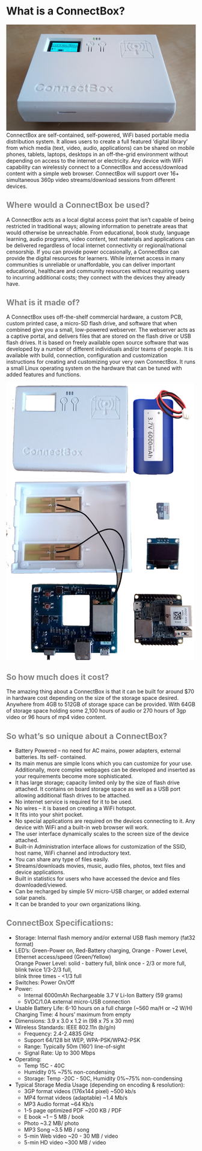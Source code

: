 # What is a ConnectBox?

![disassembled box](https://raw.githubusercontent.com/ConnectBox/website_posts/master/what_is_connectbox/cb.png "Disassembled ConnectBox")
ConnectBox are self-contained, self-powered, WiFi based portable media distribution system. It allows users to create a full featured ‘digital library’ from which media (text, video, audio, applications) can be shared on mobile phones, tablets, laptops, desktops in an off-the-grid environment without depending on access to the internet or electricity. Any device with WiFi capability can wirelessly connect to a ConnectBox and access/download content with a simple web browser. ConnectBox will support over 16+ simultaneous 360p video streams/download sessions from different devices.

## **<span style="color:gray">Where would a ConnectBox be used?</span>**

A ConnectBox acts as a local digital access point that isn’t capable of being restricted in traditional ways; allowing information to penetrate areas that would otherwise be unreachable. From educational, book study, language learning, audio programs, video content, text materials and applications can be delivered regardless of local internet connectivity or regional/national censorship. If you can provide power occasionally, a ConnectBox can provide the digital resources for learners. While internet access in many communities is unreliable or unaffordable, you can deliver important educational, healthcare and community resources without requiring users to incurring additional costs; they connect with the devices they already have.

## **<span style="color:gray">What is it made of?</span>**

A ConnectBox uses off-the-shelf commercial hardware, a custom PCB, custom printed case, a micro-SD flash drive, and software that when combined give you a small, low-powered webserver. The webserver acts as a captive portal, and delivers files that are stored on the flash drive or USB flash drives. It is based on freely available open source software that was developed by a number of different individuals and/or teams of people. It is available with build, connection, configuration and customization instructions for creating and customizing your very own ConnectBox. It runs a small Linux operating system on the hardware that can be tuned with added features and functions.

![disassembled box](https://raw.githubusercontent.com/ConnectBox/website_posts/master/what_is_connectbox/connectbox_parts.png "Disassembled ConnectBox")


## **<span style="color:gray">So how much does it cost?</span>**

The amazing thing about a ConnectBox is that it can be built for around $70 in hardware cost depending on the size of the storage space desired. Anywhere from 4GB to 512GB of storage space can be provided. With 64GB of storage space holding some 2,100 hours of audio or 270 hours of 3gp video or 96 hours of mp4 video content.

## **<span style="color:gray">So what’s so unique about a ConnectBox?</span>**

+ Battery Powered – no need for AC mains, power adapters, external batteries. Its self- contained.
+ Its main menus are simple Icons which you can customize for your use. Additionally, more complex webpages can be developed and inserted as your requirements become more sophisticated.
+ It has large storage; capacity limited only by the size of flash drive attached. It contains on board storage space as well as a USB port allowing additional flash drives to be attached.
+ No internet service is required for it to be used.
+ No wires – it is based on creating a WiFi hotspot.
+ It fits into your shirt pocket.
+ No special applications are required on the devices connecting to it. Any device with WiFi and a built-in web browser will work.
+ The user interface dynamically scales to the screen size of the device attached.
+ Built-in Administration interface allows for customization of the SSID, host name, WiFi channel and introductory text.
+ You can share any type of files easily.
+ Streams/downloads movies, music, audio files, photos, text files and device applications.
+ Built in statistics for users who have accessed the device and files downloaded/viewed.
+ Can be recharged by simple 5V micro-USB charger, or added external solar panels.
+ It can be branded to your own organizations liking.

## **<span style="color:gray">ConnectBox Specifications:</span>**

+ Storage: Internal flash memory and/or external USB flash memory (fat32 format) 
+ LED’s: Green-Power on, Red-Battery charging, Orange - Power Level, Ethernet access/speed (Green/Yellow)  
        Orange Power Level: solid - battery full, blink once - 2/3 or more full, blink twice 1/3-2/3 full,  
        blink three times - <1/3 full  
+ Switches: Power On/Off
+ Power: 
    + Internal 6000mAh Rechargeable 3.7 V Li-Ion Battery (59 grams)
    + 5VDC/1.0A external micro-USB connection
+ Usable Battery Life: 6-10 hours on a full charge (~560 ma/H or ~2 W/H) Charging Time: 4 hours’ maximum from empty
+ Dimensions: 3.9 x 3.0 x 1.2 in (98 x 75 x 30 mm)
+ Wireless Standards: IEEE 802.11n (b/g/n)
    + Frequency: 2.4-2.4835 GHz
    + Support 64/128 bit WEP, WPA-PSK/WPA2-PSK
    + Range: Typically 50m (160’) line-of-sight
    + Signal Rate: Up to 300 Mbps
+ Operating: 
    + Temp 15C - 40C
    + Humidity 0% ~75% non-condensing 
    + Storage: Temp -20C - 50C, Humidity 0%~75% non-condensing
+ Typical Storage Media Usage (depending on encoding & resolution):
    + 3GP format videos (176x144 pixel) ~500 kb/s 
    + MP4 format videos (adaptable) ~1.4 Mb/s
    + MP3 Audio format ~64 Kb/s
    + 1-5 page optimized PDF ~200 KB / PDF
    + E book ~1 – 5 MB / book
    + Photo ~3.2 MB/ photo
    + MP3 Song ~3.5 MB / song
    + 5-min Web video ~20 - 30 MB / video
    + 5-min HD video ~300 MB / video
